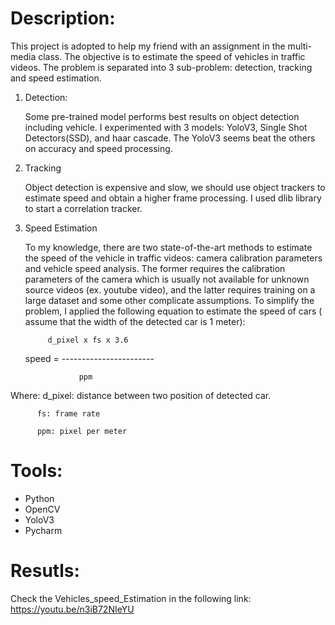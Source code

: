 

# Description:

   This project is adopted to help my friend with an assignment in the multi-media class. The objective is to estimate the speed of vehicles in traffic videos. The problem is separated into 3 sub-problem: detection, tracking and speed estimation.
   
   1. Detection:
   
      Some pre-trained model performs best results on object detection including vehicle. I experimented with 3 models: YoloV3, Single Shot Detectors(SSD), and haar cascade. The YoloV3 seems beat the others on accuracy and speed processing.
      
   2. Tracking
   
      Object detection is expensive and slow, we should use object trackers to estimate speed and obtain a higher frame processing. I used dlib library to start a correlation tracker. 
      
   3. Speed Estimation
   
      To my knowledge, there are two state-of-the-art methods to estimate the speed of the vehicle in traffic videos: camera calibration parameters and vehicle speed analysis. The former requires the calibration parameters of the camera which is usually not available for unknown source videos (ex. youtube video), and the latter requires training on a large dataset and some other complicate assumptions. To simplify the problem, I applied the following equation to estimate the speed of cars ( assume that the width of the detected car is 1 meter):
      
               d_pixel x fs x 3.6
               
      speed = -----------------------
      
                      ppm
                    
                    
   Where: d_pixel: distance between two position of detected car.
   
          fs: frame rate
          
          ppm: pixel per meter
          
# Tools:

   - Python
   - OpenCV
   - YoloV3
   - Pycharm
   
# Resutls:

  Check the Vehicles_speed_Estimation in the following link:
  https://youtu.be/n3iB72NIeYU
